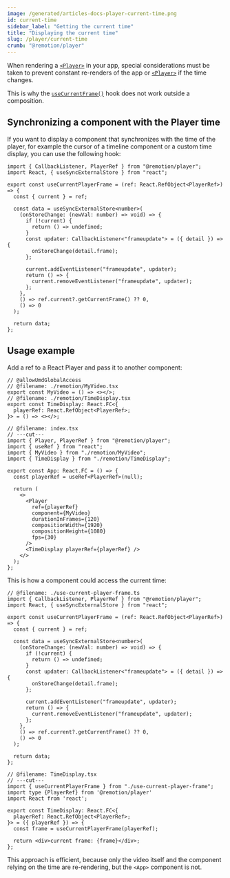 ```yaml
---
image: /generated/articles-docs-player-current-time.png
id: current-time
sidebar_label: "Getting the current time"
title: "Displaying the current time"
slug: /player/current-time
crumb: "@remotion/player"
---
```


When rendering a [`<Player>`](/docs/player) in your app, special considerations must be taken to prevent constant re-renders of the app or [`<Player>`](/docs/player) if the time changes.

This is why the [`useCurrentFrame()`](/docs/use-current-frame) hook does not work outside a composition.

## Synchronizing a component with the Player time

If you want to display a component that synchronizes with the time of the player, for example the cursor of a timeline component or a custom time display, you can use the following hook:

```tsx twoslash title="use-current-player-frame.ts"
import { CallbackListener, PlayerRef } from "@remotion/player";
import React, { useSyncExternalStore } from "react";

export const useCurrentPlayerFrame = (ref: React.RefObject<PlayerRef>) => {
  const { current } = ref;

  const data = useSyncExternalStore<number>(
    (onStoreChange: (newVal: number) => void) => {
      if (!current) {
        return () => undefined;
      }
      const updater: CallbackListener<"frameupdate"> = ({ detail }) => {
        onStoreChange(detail.frame);
      };

      current.addEventListener("frameupdate", updater);
      return () => {
        current.removeEventListener("frameupdate", updater);
      };
    },
    () => ref.current?.getCurrentFrame() ?? 0,
    () => 0
  );

  return data;
};
```

## Usage example

Add a ref to a React Player and pass it to another component:

```tsx twoslash
// @allowUmdGlobalAccess
// @filename: ./remotion/MyVideo.tsx
export const MyVideo = () => <></>;
// @filename: ./remotion/TimeDisplay.tsx
export const TimeDisplay: React.FC<{
  playerRef: React.RefObject<PlayerRef>;
}> = () => <></>;

// @filename: index.tsx
// ---cut---
import { Player, PlayerRef } from "@remotion/player";
import { useRef } from "react";
import { MyVideo } from "./remotion/MyVideo";
import { TimeDisplay } from "./remotion/TimeDisplay";

export const App: React.FC = () => {
  const playerRef = useRef<PlayerRef>(null);

  return (
    <>
      <Player
        ref={playerRef}
        component={MyVideo}
        durationInFrames={120}
        compositionWidth={1920}
        compositionHeight={1080}
        fps={30}
      />
      <TimeDisplay playerRef={playerRef} />
    </>
  );
};
```

This is how a component could access the current time:

```tsx twoslash title="TimeDisplay.tsx"
// @filename: ./use-current-player-frame.ts
import { CallbackListener, PlayerRef } from "@remotion/player";
import React, { useSyncExternalStore } from "react";

export const useCurrentPlayerFrame = (ref: React.RefObject<PlayerRef>) => {
  const { current } = ref;

  const data = useSyncExternalStore<number>(
    (onStoreChange: (newVal: number) => void) => {
      if (!current) {
        return () => undefined;
      }
      const updater: CallbackListener<"frameupdate"> = ({ detail }) => {
        onStoreChange(detail.frame);
      };

      current.addEventListener("frameupdate", updater);
      return () => {
        current.removeEventListener("frameupdate", updater);
      };
    },
    () => ref.current?.getCurrentFrame() ?? 0,
    () => 0
  );

  return data;
};

// @filename: TimeDisplay.tsx
// ---cut---
import { useCurrentPlayerFrame } from "./use-current-player-frame";
import type {PlayerRef} from '@remotion/player'
import React from 'react';

export const TimeDisplay: React.FC<{
  playerRef: React.RefObject<PlayerRef>;
}> = ({ playerRef }) => {
  const frame = useCurrentPlayerFrame(playerRef);

  return <div>current frame: {frame}</div>;
};
```

This approach is efficient, because only the video itself and the component relying on the time are re-rendering, but the `<App>` component is not.